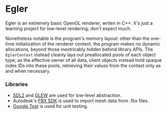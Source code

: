 # Egler

Egler is an extremely basic OpenGL renderer, writen in C++. It's just a learning project for low-level rendering; don't expect much.

Nonetheless notable is the program's memory layout: other than the one-time initialization of the renderer context, the program makes no dynamic allocations, beyond those inextricably hidden behind library APIs. The `EglerContext` instead cleanly lays out preallocated pools of each object type; as the effective owner of all data, client objects instead hold opaque index IDs into these pools, retrieving their values from the context only as and when necessary.

### Libraries
- [SDL2](https://www.libsdl.org) and [GLEW](http://glew.sourceforge.net/) are used for low-level abstraction.
- Autodesk's [FBX SDK](https://www.autodesk.com/developer-network/platform-technologies/fbx-sdk-2019-0) is used to import mesh data from .fbx files.
- [Google Test](https://github.com/google/googletest) is used for unit testing.